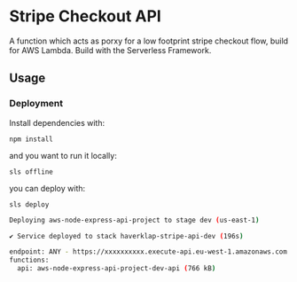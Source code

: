 # Stripe Checkout API

A function which acts as porxy for a low footprint stripe checkout flow, build for AWS Lambda.
Build with the Serverless Framework.

## Usage

### Deployment

Install dependencies with:

```
npm install
```

and you want to run it locally:

```
sls offline
```

you can deploy with:

```
sls deploy
```

```bash
Deploying aws-node-express-api-project to stage dev (us-east-1)

✔ Service deployed to stack haverklap-stripe-api-dev (196s)

endpoint: ANY - https://xxxxxxxxxx.execute-api.eu-west-1.amazonaws.com
functions:
  api: aws-node-express-api-project-dev-api (766 kB)
```